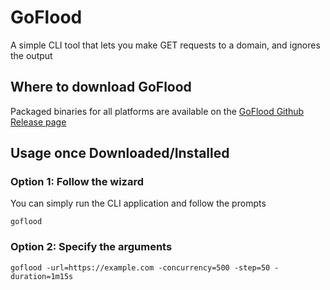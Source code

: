 # GoFlood

A simple CLI tool that lets you make GET requests to a domain, and ignores the output

## Where to download GoFlood

Packaged binaries for all platforms are available on the [GoFlood Github Release page](https://github.com/ao/goflood/releases/)

## Usage once Downloaded/Installed

### Option 1: Follow the wizard

You can simply run the CLI application and follow the prompts

```
goflood
```

### Option 2: Specify the arguments

```
goflood -url=https://example.com -concurrency=500 -step=50 -duration=1m15s
```
